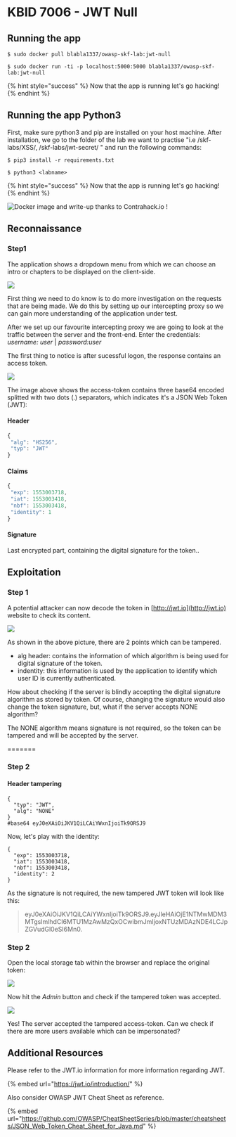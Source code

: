 # KBID 7006 - JWT Null

## Running the app

```
$ sudo docker pull blabla1337/owasp-skf-lab:jwt-null
```

```
$ sudo docker run -ti -p localhost:5000:5000 blabla1337/owasp-skf-lab:jwt-null
```

{% hint style="success" %}
Now that the app is running let's go hacking!
{% endhint %}

## Running the app Python3

First, make sure python3 and pip are installed on your host machine. After installation, we go to the folder of the lab we want to practise "i.e /skf-labs/XSS/, /skf-labs/jwt-secret/ " and run the following commands:

```
$ pip3 install -r requirements.txt
```

```
$ python3 <labname>
```

{% hint style="success" %}
Now that the app is running let's go hacking!
{% endhint %}

![Docker image and write-up thanks to Contrahack.io !](../../.gitbook/assets/screen-shot-2019-03-04-at-21.33.32.png)

## Reconnaissance

### Step1

The application shows a dropdown menu from which we can choose an intro or chapters to be displayed on the client-side.

![](../../.gitbook/assets/jwt-null-1.png)

First thing we need to do know is to do more investigation on the requests that are being made. We do this by setting up our intercepting proxy so we can gain more understanding of the application under test.

After we set up our favourite intercepting proxy we are going to look at the traffic between the server and the front-end. Enter the credentials: _username: user_ | _password:user_

The first thing to notice is after sucessful logon, the response contains an access token.

![](../../.gitbook/assets/jwt-null-2.png)

The image above shows the access-token contains three base64 encoded splitted with two dots (.) separators, which indicates it's a JSON Web Token (JWT):

#### Header

```javascript
{
 "alg": "HS256",
 "typ": "JWT"
}
```

#### Claims

```javascript
{
 "exp": 1553003718,
 "iat": 1553003418,
 "nbf": 1553003418,
 "identity": 1
}
```

#### Signature

Last encrypted part, containing the digital signature for the token..

## Exploitation

### Step 1

A potential attacker can now decode the token in [http://jwt.io](http://jwt.io) website to check its content.

![](../../.gitbook/assets/jwt-null-3.png)

As shown in the above picture, there are 2 points which can be tampered.

- alg header: contains the information of which algorithm is being used for digital signature of the token.
- indentity: this information is used by the application to identify which user ID is currently authenticated.

How about checking if the server is blindly accepting the digital signature algorithm as stored by token. Of course, changing the signature would also change the token signature, but, what if the server accepts NONE algorithm?

The NONE algorithm means signature is not required, so the token can be tampered and will be accepted by the server.

\=======

### Step 2

#### Header tampering

```
{
  "typ": "JWT",
  "alg": "NONE"
}
#base64 eyJ0eXAiOiJKV1QiLCAiYWxnIjoiTk9ORSJ9
```

Now, let's play with the identity:

```
{
  "exp": 1553003718,
  "iat": 1553003418,
  "nbf": 1553003418,
  "identity": 2
}
```

As the signature is not required, the new tampered JWT token will look like this:

> eyJ0eXAiOiJKV1QiLCAiYWxnIjoiTk9ORSJ9.eyJleHAiOjE1NTMwMDM3MTgsImlhdCI6MTU1MzAwMzQxOCwibmJmIjoxNTUzMDAzNDE4LCJpZGVudGl0eSI6Mn0.

### Step 2

Open the local storage tab within the browser and replace the original token:

![](../../.gitbook/assets/jwt-null-4.png)

Now hit the _Admin_ button and check if the tampered token was accepted.

![](../../.gitbook/assets/jwt-null-5.png)

Yes! The server accepted the tampered access-token. Can we check if there are more users available which can be impersonated?

## Additional Resources

Please refer to the JWT.io information for more information regarding JWT.

{% embed url="https://jwt.io/introduction/" %}

Also consider OWASP JWT Cheat Sheet as reference.

{% embed url="https://github.com/OWASP/CheatSheetSeries/blob/master/cheatsheets/JSON_Web_Token_Cheat_Sheet_for_Java.md" %}

